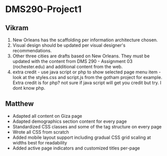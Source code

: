 # DMS290-Project1

## Vikram
1) New Orleans has the scaffolding per information architecture chosen.
2) Visual design should be updated per visual designer's recommendations.
3) Other three cities are drafts based on New Orleans.  They must be updated with the content from DMS 290 - Assignment 03 (rochester.edu) and additional content from the web.
4) extra credit - use java script or php to show selected page menu item - look at the styles.css and script.js from the gotham project for example.  Extra credit is for php? not sure if java script will get you credit but try.  I dont know php.

## Matthew

- Adapted all content on Giza page
- Adapted demographics section content for every page
- Standardized CSS classes and some of the tag structure on every page
- Wrote all CSS from scratch
- Added mobile layout support including gradual CSS grid scaling at widths best for readability
- Added active page indicators and customized titles per-page

